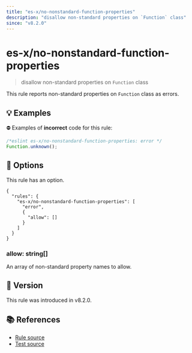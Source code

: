```yaml
---
title: "es-x/no-nonstandard-function-properties"
description: "disallow non-standard properties on `Function` class"
since: "v8.2.0"
---
```


# es-x/no-nonstandard-function-properties
> disallow non-standard properties on `Function` class

This rule reports non-standard properties on `Function` class as errors.

## 💡 Examples

⛔ Examples of **incorrect** code for this rule:

<eslint-playground type="bad">

```js
/*eslint es-x/no-nonstandard-function-properties: error */
Function.unknown();
```

</eslint-playground>

## 🔧 Options

This rule has an option.

```jsonc
{
  "rules": {
    "es-x/no-nonstandard-function-properties": [
      "error",
      {
        "allow": []
      }
    ]
  }
}
```

### allow: string[]

An array of non-standard property names to allow.

## 🚀 Version

This rule was introduced in v8.2.0.

## 📚 References

- [Rule source](https://github.com/eslint-community/eslint-plugin-es-x/blob/master/lib/rules/no-nonstandard-function-properties.js)
- [Test source](https://github.com/eslint-community/eslint-plugin-es-x/blob/master/tests/lib/rules/no-nonstandard-function-properties.js)
